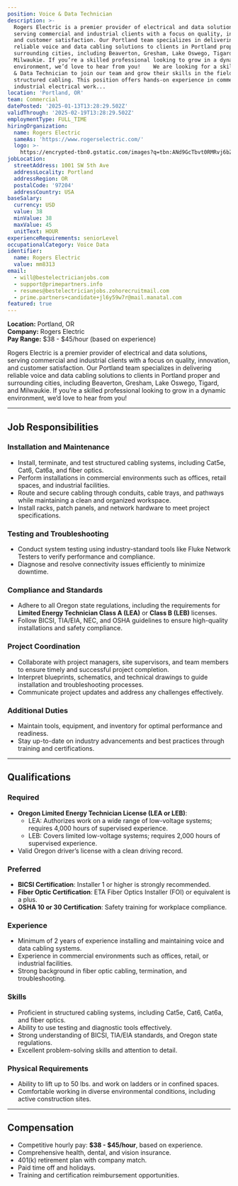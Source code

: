 ```yaml
---
position: Voice & Data Technician
description: >-
  Rogers Electric is a premier provider of electrical and data solutions,
  serving commercial and industrial clients with a focus on quality, innovation,
  and customer satisfaction. Our Portland team specializes in delivering
  reliable voice and data cabling solutions to clients in Portland proper and
  surrounding cities, including Beaverton, Gresham, Lake Oswego, Tigard, and
  Milwaukie. If you’re a skilled professional looking to grow in a dynamic
  environment, we’d love to hear from you!    We are looking for a skilled Voice
  & Data Technician to join our team and grow their skills in the field of
  structured cabling. This position offers hands-on experience in commercial and
  industrial electrical work...
location: 'Portland, OR'
team: Commercial
datePosted: '2025-01-13T13:28:29.502Z'
validThrough: '2025-02-19T13:28:29.502Z'
employmentType: FULL_TIME
hiringOrganization:
  name: Rogers Electric
  sameAs: 'https://www.rogerselectric.com/'
  logo: >-
    https://encrypted-tbn0.gstatic.com/images?q=tbn:ANd9GcTbvt0RMRvj6bZdL81Q6HJeRVl_qflQIGgp9w&s
jobLocation:
  streetAddress: 1001 SW 5th Ave
  addressLocality: Portland
  addressRegion: OR
  postalCode: '97204'
  addressCountry: USA
baseSalary:
  currency: USD
  value: 38
  minValue: 38
  maxValue: 45
  unitText: HOUR
experienceRequirements: seniorLevel
occupationalCategory: Voice Data
identifier:
  name: Rogers Electric
  value: mm8313
email:
  - will@bestelectricianjobs.com
  - support@primepartners.info
  - resumes@bestelectricianjobs.zohorecruitmail.com
  - prime.partners+candidate+jl6y59w7r@mail.manatal.com
featured: true
---
```

**Location:** Portland, OR  
**Company:** Rogers Electric  
**Pay Range:** $38 - $45/hour (based on experience)  

Rogers Electric is a premier provider of electrical and data solutions, serving commercial and industrial clients with a focus on quality, innovation, and customer satisfaction. Our Portland team specializes in delivering reliable voice and data cabling solutions to clients in Portland proper and surrounding cities, including Beaverton, Gresham, Lake Oswego, Tigard, and Milwaukie. If you’re a skilled professional looking to grow in a dynamic environment, we’d love to hear from you!  

---

## Job Responsibilities  

### Installation and Maintenance
- Install, terminate, and test structured cabling systems, including Cat5e, Cat6, Cat6a, and fiber optics.  
- Perform installations in commercial environments such as offices, retail spaces, and industrial facilities.  
- Route and secure cabling through conduits, cable trays, and pathways while maintaining a clean and organized workspace.  
- Install racks, patch panels, and network hardware to meet project specifications.  

### Testing and Troubleshooting
- Conduct system testing using industry-standard tools like Fluke Network Testers to verify performance and compliance.  
- Diagnose and resolve connectivity issues efficiently to minimize downtime.  

### Compliance and Standards
- Adhere to all Oregon state regulations, including the requirements for **Limited Energy Technician Class A (LEA)** or **Class B (LEB)** licenses.  
- Follow BICSI, TIA/EIA, NEC, and OSHA guidelines to ensure high-quality installations and safety compliance.  

### Project Coordination
- Collaborate with project managers, site supervisors, and team members to ensure timely and successful project completion.  
- Interpret blueprints, schematics, and technical drawings to guide installation and troubleshooting processes.  
- Communicate project updates and address any challenges effectively.  

### Additional Duties
- Maintain tools, equipment, and inventory for optimal performance and readiness.  
- Stay up-to-date on industry advancements and best practices through training and certifications.  

---

## Qualifications  

### Required  
- **Oregon Limited Energy Technician License (LEA or LEB)**:  
  - LEA: Authorizes work on a wide range of low-voltage systems; requires 4,000 hours of supervised experience.  
  - LEB: Covers limited low-voltage systems; requires 2,000 hours of supervised experience.  
- Valid Oregon driver’s license with a clean driving record.  

### Preferred  
- **BICSI Certification**: Installer 1 or higher is strongly recommended.  
- **Fiber Optic Certification**: ETA Fiber Optics Installer (FOI) or equivalent is a plus.  
- **OSHA 10 or 30 Certification**: Safety training for workplace compliance.  

### Experience  
- Minimum of 2 years of experience installing and maintaining voice and data cabling systems.  
- Experience in commercial environments such as offices, retail, or industrial facilities.  
- Strong background in fiber optic cabling, termination, and troubleshooting.  

### Skills  
- Proficient in structured cabling systems, including Cat5e, Cat6, Cat6a, and fiber optics.  
- Ability to use testing and diagnostic tools effectively.  
- Strong understanding of BICSI, TIA/EIA standards, and Oregon state regulations.  
- Excellent problem-solving skills and attention to detail.  

### Physical Requirements  
- Ability to lift up to 50 lbs. and work on ladders or in confined spaces.  
- Comfortable working in diverse environmental conditions, including active construction sites.  

---

## Compensation  
- Competitive hourly pay: **$38 - $45/hour**, based on experience.  
- Comprehensive health, dental, and vision insurance.  
- 401(k) retirement plan with company match.  
- Paid time off and holidays.  
- Training and certification reimbursement opportunities. 
